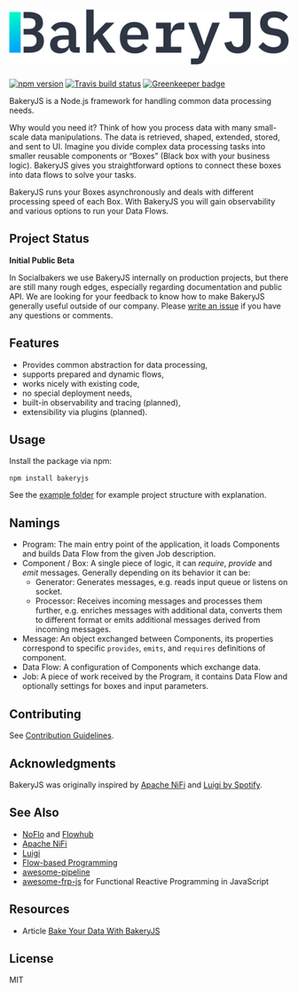 # ![BakeryJS](assets/logo.png)

[![npm version](https://img.shields.io/npm/v/bakeryjs.svg?style=flat-square)](https://www.npmjs.com/package/bakeryjs)
[![Travis build status](https://img.shields.io/travis/com/Socialbakers/BakeryJS.svg?style=flat-square)](https://travis-ci.com/Socialbakers/BakeryJS) [![Greenkeeper badge](https://badges.greenkeeper.io/Socialbakers/BakeryJS.svg)](https://greenkeeper.io/)

BakeryJS is a Node.js framework for handling common data processing needs.

Why would you need it? Think of how you process data with many small-scale data manipulations. The data is retrieved, shaped, extended, stored, and sent to UI. Imagine you divide complex data processing tasks into smaller reusable components or “Boxes” (Black box with your business logic). BakeryJS gives you straightforward options to connect these boxes into data flows to solve your tasks.

BakeryJS runs your Boxes asynchronously and deals with different processing speed of each Box. With BakeryJS you will gain observability and various options to run your Data Flows.

## Project Status

**Initial Public Beta**

In Socialbakers we use BakeryJS internally on production projects, but there are still many rough edges, especially regarding documentation and public API. We are looking for your feedback to know how to make BakeryJS generally useful outside of our company. Please [write an issue](https://github.com/Socialbakers/BakeryJS/issues) if you have any questions or comments.

## Features

-   Provides common abstraction for data processing,
-   supports prepared and dynamic flows,
-   works nicely with existing code,
-   no special deployment needs,
-   built-in observability and tracing (planned),
-   extensibility via plugins (planned).

## Usage

Install the package via npm:

```
npm install bakeryjs
```

See the [example folder](example/) for example project structure with explanation.

## Namings

- Program: The main entry point of the application, it loads Components and builds Data Flow from the given Job description.
- Component / Box: A single piece of logic, it can _require_, _provide_ and _emit_ messages. Generally depending on its behavior it can be:
    - Generator: Generates messages, e.g. reads input queue or listens on socket.
    - Processor: Receives incoming messages and processes them further, e.g. enriches messages with additional data, converts them to different format or emits additional messages derived from incoming messages.
- Message: An object exchanged between Components, its properties correspond to specific `provides`, `emits`, and `requires` definitions of component.
- Data Flow: A configuration of Components which exchange data.
- Job: A piece of work received by the Program, it contains Data Flow and optionally settings for boxes and input parameters.


## Contributing

See [Contribution Guidelines](CONTRIBUTING.md).

## Acknowledgments

BakeryJS was originally inspired by [Apache NiFi](https://nifi.apache.org/) and [Luigi by Spotify](https://github.com/spotify/luigi).

## See Also

-   [NoFlo](https://noflojs.org/) and [Flowhub](https://flowhub.io/)
-   [Apache NiFi](https://nifi.apache.org/)
-   [Luigi](https://github.com/spotify/luigi)
-   [Flow-based Programming](http://www.jpaulmorrison.com/fbp/)
-   [awesome-pipeline](https://github.com/pditommaso/awesome-pipeline)
-   [awesome-frp-js](https://github.com/stoeffel/awesome-frp-js) for Functional Reactive Programming in JavaScript

## Resources

- Article [Bake Your Data With BakeryJS](https://medium.com/socialbakers-engineering/bake-your-data-with-bakeryjs-3a7636cfff82)

## License

MIT
